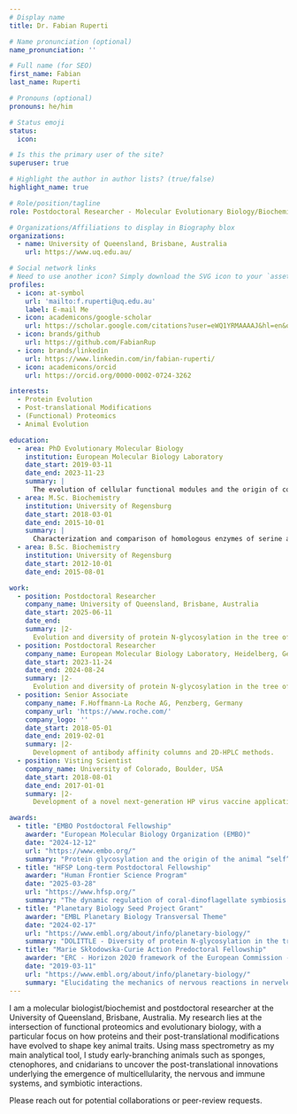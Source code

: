 ```yaml
---
# Display name
title: Dr. Fabian Ruperti

# Name pronunciation (optional)
name_pronunciation: ''

# Full name (for SEO)
first_name: Fabian
last_name: Ruperti

# Pronouns (optional)
pronouns: he/him

# Status emoji
status:
  icon:

# Is this the primary user of the site?
superuser: true

# Highlight the author in author lists? (true/false)
highlight_name: true

# Role/position/tagline
role: Postdoctoral Researcher - Molecular Evolutionary Biology/Biochemistry

# Organizations/Affiliations to display in Biography blox
organizations:
  - name: University of Queensland, Brisbane, Australia
    url: https://www.uq.edu.au/

# Social network links
# Need to use another icon? Simply download the SVG icon to your `assets/media/icons/` folder.
profiles:
  - icon: at-symbol
    url: 'mailto:f.ruperti@uq.edu.au'
    label: E-mail Me
  - icon: academicons/google-scholar
    url: https://scholar.google.com/citations?user=eWQ1YRMAAAAJ&hl=en&oi=ao
  - icon: brands/github
    url: https://github.com/FabianRup
  - icon: brands/linkedin
    url: https://www.linkedin.com/in/fabian-ruperti/
  - icon: academicons/orcid
    url: https://orcid.org/0000-0002-0724-3262

interests:
  - Protein Evolution
  - Post-translational Modifications
  - (Functional) Proteomics
  - Animal Evolution

education:
  - area: PhD Evolutionary Molecular Biology
    institution: European Molecular Biology Laboratory
    date_start: 2019-03-11
    date_end: 2023-11-23
    summary: |
      The evolution of cellular functional modules and the origin of coordinated behavior in Metazoa. Supervised by Prof. Dr. Detlev Arendt.
  - area: M.Sc. Biochemistry
    institution: University of Regensburg
    date_start: 2018-03-01
    date_end: 2015-10-01
    summary: |
      Characterization and comparison of homologous enzymes of serine and histidine biosynthesis. Supervised by Prof. Dr. Reinhard Sterner.
  - area: B.Sc. Biochemistry
    institution: University of Regensburg
    date_start: 2012-10-01
    date_end: 2015-08-01

work:
  - position: Postdoctoral Researcher
    company_name: University of Queensland, Brisbane, Australia
    date_start: 2025-06-11
    date_end: 
    summary: |2-
      Evolution and diversity of protein N-glycosylation in the tree of life. Supervised by Prof. Dr. Bernard Degnan, Prof. Dr. Sandie Degnan and Prof. Dr. Benjamin Schulz.
  - position: Postdoctoral Researcher
    company_name: European Molecular Biology Laboratory, Heidelberg, Germany
    date_start: 2023-11-24
    date_end: 2024-08-24
    summary: |2-
      Evolution and diversity of protein N-glycosylation in the tree of life. Supervised by Dr. Mikhail Savitski and Prof. Dr. Detlev Arendt.
  - position: Senior Associate
    company_name: F.Hoffmann-La Roche AG, Penzberg, Germany
    company_url: 'https://www.roche.com/'
    company_logo: ''
    date_start: 2018-05-01
    date_end: 2019-02-01
    summary: |2-
      Development of antibody affinity columns and 2D-HPLC methods.
  - position: Visting Scientist
    company_name: University of Colorado, Boulder, USA
    date_start: 2018-08-01
    date_end: 2017-01-01
    summary: |2-
      Development of a novel next-generation HP virus vaccine application method. Supervised by Prof. T. W. Randolph, Ph.D. and Prof. R. Garcea, M.D.

awards:
  - title: "EMBO Postdoctoral Fellowship"
    awarder: "European Molecular Biology Organization (EMBO)"
    date: "2024-12-12"
    url: "https://www.embo.org/"
    summary: "Protein glycosylation and the origin of the animal “self”"
  - title: "HFSP Long-term Postdoctoral Fellowship"
    awarder: "Human Frontier Science Program"
    date: "2025-03-28"
    url: "https://www.hfsp.org/"
    summary: "The dynamic regulation of coral-dinoflagellate symbiosis by protein glycosylation"
  - title: "Planetary Biology Seed Project Grant"
    awarder: "EMBL Planetary Biology Transversal Theme"
    date: "2024-02-17"
    url: "https://www.embl.org/about/info/planetary-biology/"
    summary: "DOLITTLE - Diversity of protein N-glycosylation in the tree of life"
  - title: "Marie Skłodowska-Curie Action Predoctoral Fellowship"
    awarder: "ERC - Horizon 2020 framework of the European Commission - ITN IGNITE"
    date: "2019-03-11"
    url: "https://www.embl.org/about/info/planetary-biology/"
    summary: "Elucidating the mechanics of nervous reactions in nerveless sponges"
---
```


I am a molecular biologist/biochemist and postdoctoral researcher at the University of Queensland, Brisbane, Australia. My research lies at the intersection of functional proteomics and evolutionary biology, with a particular focus on how proteins and their post-translational modifications have evolved to shape key animal traits. Using mass spectrometry as my main analytical tool, I study early-branching animals such as sponges, ctenophores, and cnidarians to uncover the post-translational innovations underlying the emergence of multicellularity, the nervous and immune systems, and symbiotic interactions.

Please reach out for potential collaborations or peer-review requests. 
